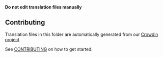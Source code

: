 **Do not edit translation files manually**

## Contributing

Translation files in this folder are automatically generated from our [Crowdin project](https://crowdin.com/project/uniswap-interface). 

See [CONTRIBUTING](https://github.com/Avadex/uniswap-interface/blob/main/CONTRIBUTING.md#translations) on how to get started.

